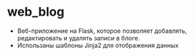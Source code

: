# web_blog
- Веб-приложение на Flask, которое позволяет добавлять, редактировать и удалять записи в блоге.
- Использаны шаблоны Jinja2 для отображения данных

